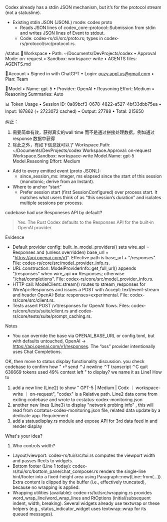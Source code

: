 Codex already has a stdin JSON mechanism, but it’s for the protocol stream (not a statusline).
  - Existing stdin JSON (JSONL) mode: codex proto
      - Reads JSON lines of codex_core::protocol::Submission from stdin and writes JSON lines of Event to stdout.
      - Code: codex-rs/cli/src/proto.rs; types in codex-rs/protocol/src/protocol.rs.


/status
📂 Workspace
  • Path: ~/Documents/DevProjects/codex
  • Approval Mode: on-request
  • Sandbox: workspace-write
  • AGENTS files: AGENTS.md

👤 Account
  • Signed in with ChatGPT
  • Login: ouzy.appl.us@gmail.com
  • Plan: Team

🧠 Model
  • Name: gpt-5
  • Provider: OpenAI
  • Reasoning Effort: Medium
  • Reasoning Summaries: Auto

📊 Token Usage
  • Session ID: 0a89bcf3-0678-4822-a527-4bf33dbb75ea
  • Input: 187862 (+ 2723072 cached)
  • Output: 27788
  • Total: 215650

纠正：
1. 需要简单有效，获得真实的wall time 而不是通过拼接处理数据，例如通过 response 数据中获得
2. 除此之外，有如下信息就可以了
  Workspace.Path: ~/Documents/DevProjects/codex
  Workspace.Approval: on-request
  Workspace.Sandbox: workspace-write
  Model.Name: gpt-5
  Model.Reasoning Effort: Medium

  - Add to every emitted event (proto JSONL):
    - since_session_ms: integer, ms elapsed since the start of this session (monotonic; derive from an Instant).
  - Where to anchor “start”
    - Prefer session start (first SessionConfigured) over process start. It matches what users think of as “this session’s duration” and isolates multiple sessions per process.

codebase had use Responeses API by default?

> Yes. The Rust Codex defaults to the Responses API for the built‑in OpenAI provider.

Evidence

- Default provider config: built_in_model_providers() sets wire_api = Responses and (unless overridden) base_url = "https://api.openai.com/v1". Effective path is base_url + "/responses". File: codex-rs/core/src/model_provider_info.rs.
- URL construction: ModelProviderInfo::get_full_url() appends "/responses" when wire_api == Responses; otherwise "/chat/completions". File: codex-rs/core/src/model_provider_info.rs.
- HTTP call: ModelClient::stream() routes to stream_responses for WireApi::Responses and issues a POST with Accept: text/event-stream and header OpenAI-Beta: responses=experimental. File: codex-rs/core/src/client.rs.
- Tests assert POST /v1/responses for OpenAI flows. Files: codex-rs/core/tests/suite/client.rs and codex-rs/core/tests/suite/prompt_caching.rs.

Notes

- You can override the base via OPENAI_BASE_URL or config.toml, but with defaults untouched, OpenAI → https://api.openai.com/v1/responses. The “oss” provider intentionally uses Chat Completions.



OK, then move to status display functionality discussion.
you check codebase to confirm how " ⏎ send   ⌃J newline   ⌃T transcript   ⌃C quit   636669 tokens used   49% context left " to display? we name it as Line1
How to
1. add a new line (Line2) to show " GPT-5 | Medium | Codx ｜ workspace-write ｜ on-request", "codex" is a Relative path. Line2 data come from exiting codebase and wrote to ccstatus-codex-monitoring.json
2. another new lines (Line3) to display "network probing info" , this will read from ccstatus-codex-monitoring.json file, related data update by a dedicate app.
Requirement
1. add a statusdisplay.rs module and expose API for 3rd data feed in and render display

What's your idea?

  1. Who controls width?
  - Layout/viewport: codex-rs/tui/src/tui.rs computes the viewport width and passes Rects to widgets.
  - Bottom footer (Line 1 today): codex-rs/tui/src/bottom_pane/chat_composer.rs renders the single-line hint/footer into a fixed-height area using Paragraph::new(Line::from(...)). Extra content is clipped by the buffer (i.e., effectively truncated), because no wrapping is applied.
  - Wrapping utilities (available): codex-rs/tui/src/wrapping.rs provides word_wrap_line/word_wrap_lines and RtOptions (initial/subsequent indent, width, breaking). Several widgets already use textwrap or these helpers (e.g., status_indicator_widget uses textwrap::wrap for its queued messages).


